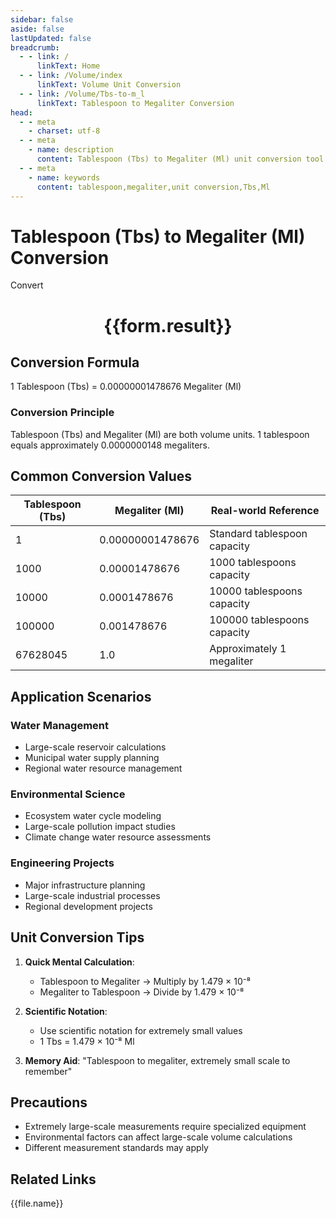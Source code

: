 ```yaml
---
sidebar: false
aside: false
lastUpdated: false
breadcrumb:
  - - link: /
      linkText: Home
  - - link: /Volume/index
      linkText: Volume Unit Conversion
  - - link: /Volume/Tbs-to-m_l
      linkText: Tablespoon to Megaliter Conversion
head:
  - - meta
    - charset: utf-8
  - - meta
    - name: description
      content: Tablespoon (Tbs) to Megaliter (Ml) unit conversion tool. 1 tablespoon equals 0.00000001478676 megaliters.
  - - meta
    - name: keywords
      content: tablespoon,megaliter,unit conversion,Tbs,Ml
---
```


# Tablespoon (Tbs) to Megaliter (Ml) Conversion

<script setup>
import { onMounted, reactive, inject ,ref  } from 'vue'
import { NButton,NForm ,NFormItem,NInput,NInputNumber,NSelect,NCard,useMessage ,NGrid ,NGi } from 'naive-ui'
import { defineClientComponent } from 'vitepress'
import { Volume } from '../files';

const convert = inject('convert')
const formRef = ref(null);
const rules = {
  number:{
    required: true,
    type: 'number',
    trigger: "blur"
  }
}
const form = reactive({
  number:null,
  result:'',
  title:'Tablespoon (Tbs) to Megaliter (Ml) Conversion'
})

const convertHandler = (e) => {
  e.preventDefault();
  formRef.value?.validate((errors)=>{
    if (!errors) {
      form.result = `${form.number} Tbs = ${convert(form.number).from('Tbs').to('Ml')} Ml`
    }
  })
}
</script>

<n-form size="large" :model="form" ref='formRef' :rules="rules">
  <n-form-item label="Value" path="number">
    <n-input-number size="large" style="width:100%" :min="0" v-model:value="form.number" placeholder="Enter tablespoon value" />
  </n-form-item>
  <n-form-item>
    <n-button type="info" style="width:100%" @click="convertHandler">Convert</n-button>
  </n-form-item>
</n-form>
<n-card embedded :bordered="false" hoverable>
  <div style="text-align:center">
    <h1>{{form.result}}</h1>
  </div>
</n-card>

## Conversion Formula
1 Tablespoon (Tbs) = 0.00000001478676 Megaliter (Ml)

### Conversion Principle
Tablespoon (Tbs) and Megaliter (Ml) are both volume units. 1 tablespoon equals approximately 0.0000000148 megaliters.

## Common Conversion Values
| Tablespoon (Tbs) | Megaliter (Ml)      | Real-world Reference                |
|-------------------|---------------------|-------------------------------------|
| 1                 | 0.00000001478676    | Standard tablespoon capacity        |
| 1000              | 0.00001478676       | 1000 tablespoons capacity           |
| 10000             | 0.0001478676        | 10000 tablespoons capacity          |
| 100000            | 0.001478676         | 100000 tablespoons capacity         |
| 67628045          | 1.0                 | Approximately 1 megaliter           |

## Application Scenarios
### Water Management
- Large-scale reservoir calculations
- Municipal water supply planning
- Regional water resource management

### Environmental Science
- Ecosystem water cycle modeling
- Large-scale pollution impact studies
- Climate change water resource assessments

### Engineering Projects
- Major infrastructure planning
- Large-scale industrial processes
- Regional development projects

## Unit Conversion Tips
1. **Quick Mental Calculation**:
   - Tablespoon to Megaliter → Multiply by 1.479 × 10⁻⁸
   - Megaliter to Tablespoon → Divide by 1.479 × 10⁻⁸

2. **Scientific Notation**:
   - Use scientific notation for extremely small values
   - 1 Tbs = 1.479 × 10⁻⁸ Ml

3. **Memory Aid**:
   "Tablespoon to megaliter, extremely small scale to remember"

## Precautions
- Extremely large-scale measurements require specialized equipment
- Environmental factors can affect large-scale volume calculations
- Different measurement standards may apply

## Related Links
<n-grid x-gap="12" :cols="2">
  <n-gi v-for="(file, index) in Volume" :key="index">
    <n-button
      text
      tag="a"
      :href="file.path"
      type="info"
    >
      {{file.name}}
    </n-button>
  </n-gi>
</n-grid>